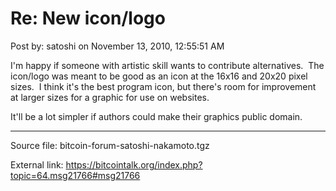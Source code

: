 # Re: New icon/logo

Post by: satoshi on November 13, 2010, 12:55:51 AM

I'm happy if someone with artistic skill wants to contribute alternatives. &nbsp;The icon/logo was meant to be good as an icon at the 16x16 and 20x20 pixel sizes. &nbsp;I think it's the best program icon, but there's room for improvement at larger sizes for a graphic for use on websites.

It'll be a lot simpler if authors could make their graphics public domain.

---

Source file: bitcoin-forum-satoshi-nakamoto.tgz

External link: https://bitcointalk.org/index.php?topic=64.msg21766#msg21766
